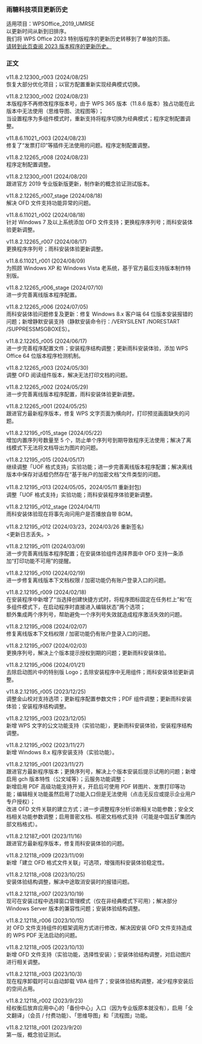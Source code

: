 ### 雨糖科技项目更新历史
适用项目：WPSOffice_2019_UMRSE<br>
以更新时间从新到旧排序。<br>
我们将 WPS Office 2023 特别版程序的更新历史转移到了单独的页面。<br>
[请转到此页查阅 2023 版本程序的更新历史。](https://github.com/RainCandyTech/RCProject_UpdateHistory/blob/main/WPSOffice_2023_UMRSE.md)

### 正文
v11.8.2.12300_r003 (2024/08/25)<br>
恢复大部分优化项目；以官方配置重新实现经典模式切换。

v11.8.2.12300_r002 (2024/08/23)<br>
本版程序不再修改程序版本号，由于 WPS 365 版本（11.8.6 版本）独占功能在此版本中无法使用（思维导图、流程图等）；<br>
当设置程序为多组件模式时，重新支持将程序切换为经典模式；程序定制配置调整。

v11.8.6.11021_r003 (2024/08/23)<br>
修复了“发票打印”等插件无法使用的问题。程序定制配置调整。

v11.8.2.12265_r008 (2024/08/23)<br>
程序定制配置调整。

v11.8.2.12300_r001 (2024/08/20)<br>
跟进官方 2019 专业版新版更新，制作新的概念验证测试版本。

v11.8.2.12265_r007_stage (2024/08/18)<br>
解决 OFD 文件支持功能异常的问题。

v11.8.6.11021_r002 (2024/08/18)<br>
针对 Windows 7 及以上系统添加 OFD 文件支持；更换程序序列号；雨科安装体验更新调整。

v11.8.2.12265_r007 (2024/08/17)<br>
更换程序序列号；雨科安装体验更新调整。

v11.8.6.11021_r001 (2024/08/09)<br>
为照顾 Windows XP 和 Windows Vista 老系统，基于官方最后支持版本制作特别版。

v11.8.2.12265_r006_stage (2024/07/10)<br>
进一步完善离线版本程序配置。

v11.8.2.12265_r006 (2024/07/05)<br>
雨科安装体验问题修复及更新：修复 Windows 8.x 客户端 64 位版本安装报错的问题；新增静默安装支持（静默安装命令行：/VERYSILENT /NORESTART /SUPPRESSMSGBOXES）。

v11.8.2.12265_r005 (2024/06/17)<br>
进一步完善程序配置文件；安装程序结构调整；更新雨科安装体验，添加 WPS Office 64 位版本程序检测机制。

v11.8.2.12265_r003 (2024/05/30)<br>
调整 OFD 阅读组件版本，解决无法打印文档的问题。

v11.8.2.12265_r002 (2024/05/29)<br>
进一步完善离线版本程序配置，雨科安装体验更新调整。

v11.8.2.12265_r001 (2024/05/25)<br>
跟进官方最新程序版本，修复 WPS 文字页面为横向时，打印预览画面缺失的问题。

v11.8.2.12195_r015_stage (2024/05/22)<br>
增加内置序列号数量至 5 个，防止单个序列号到期导致程序无法使用；解决了离线模式下无法将文档导出为图片的问题。

v11.8.2.12195_r015 (2024/05/17)<br>
继续调整「UOF 格式支持」实验功能；进一步完善离线版本程序配置；解决离线版本中保存对话框仍然存在“基于账户的加密文档”文件类型的问题。

v11.8.2.12195_r013 (2024/05/05，2024/05/11 重新封包)<br>
调整「UOF 格式支持」实验功能；雨科安装程序体验更新调整。

v11.8.2.12195_r012_stage (2024/04/11)<br>
雨科安装体验现在将事先询问用户是否播放自带 BGM。

v11.8.2.12195_r012 (2024/03/23，2024/03/26 重新签名)<br>
<更新日志丢失。>

v11.8.2.12195_r011 (2024/03/09)<br>
进一步完善离线版本程序配置；在安装体验组件选择界面中 OFD 支持一条添加“打印功能不可用”的提醒。

v11.8.2.12195_r010 (2024/02/19)<br>
进一步修复离线版本下文档权限 / 加密功能仍有账户登录入口的问题。

v11.8.2.12195_r009 (2024/02/18)<br>
在安装程序中新增了“当选择创建快捷方式时，将程序图标固定在任务栏上”和“在多组件模式下，在启动程序时直接进入编辑状态”两个选项；<br>
额外集成两个序列号，帮助避免一个序列号失效就造成程序激活失效的问题。

v11.8.2.12195_r008 (2024/02/07)<br>
修复离线版本下文档权限 / 加密功能仍有账户登录入口的问题。

v11.8.2.12195_r007 (2024/02/03)<br>
更换序列号，解决上个版本提示授权到期的问题；更新雨科安装体验。

v11.8.2.12195_r006 (2024/01/21)<br>
去除启动图片中的特别版 Logo；去除安装程序中无用组件；雨科安装体验更新调整。

v11.8.2.12195_r005 (2023/12/25)<br>
调整金山校对支持选项；更新程序配置参数文件；PDF 组件调整；更新雨科安装体验；安装程序结构调整。

v11.8.2.12195_r003 (2023/12/05)<br>
新增 WPS 文字的公文功能支持（实验功能），更新雨科安装体验，安装程序结构调整。

v11.8.2.12195_r002 (2023/11/27)<br>
新增 Windows 8.x 程序安装支持（实验功能）。

v11.8.2.12195_r001 (2023/11/27)<br>
跟进官方最新程序版本；更换序列号，解决上个版本安装后提示试用的问题；新增启用 gch 版本特性（公文域等）；云服务功能调整；<br>
新增启用 PDF 高级功能支持开关，开启后可使用 PDF 转图片、发票打印等功能；编辑相关功能虽然启用了功能入口但是无法使用（点击无反应或提示企业用户专户授权）；<br>
改进 OFD 文件关联的建立方式；进一步调整程序分析诊断相关功能参数；安全文档相关功能参数调整；启用普密文档、核密文档格式支持（可能是中国五矿集团内部文档格式）。

v11.8.2.12187_r001 (2023/11/16)<br>
跟进官方最新程序版本，修复雨科安装体验的问题。

v11.8.2.12118_r009 (2023/11/09)<br>
新增「建立 OFD 格式文件关联」可选项，增强雨科安装体验稳定性。

v11.8.2.12118_r008 (2023/10/25)<br>
安装体验结构调整，解决中途取消安装时的报错问题。

v11.8.2.12118_r007 (2023/10/19)<br>
现可在安装过程中选择窗口管理模式（仅在非经典模式下可用）；解决部分 Windows Server 版本的兼容性问题；安装体验结构调整。

v11.8.2.12118_r006 (2023/10/15)<br>
对 OFD 文件支持组件的框架调用方式进行修改，解决因安装 OFD 文件支持造成的 WPS PDF 无法启动的问题。

v11.8.2.12118_r005 (2023/10/13)<br>
新增 OFD 文件支持（实验功能，选择性安装）；安装体验结构调整，对启动图片进行相关调整。

v11.8.2.12118_r003 (2023/10/3)<br>
现在程序卸载时可以自动卸载 VBA 组件了；安装体验结构调整，减少程序安装后的空间占用。

v11.8.2.12118_r002 (2023/9/23)<br>
经权衡后放弃应用中心的「备份中心」入口（因为专业版原本就没有），启用「全文翻译」（会员 / 付费功能）、「思维导图」和「流程图」功能。
<!-- 更新安装背景。请注意，安装背景即将开始逐步弃用！ -->
v11.8.2.12118_r001 (2023/9/20)<br>
第一版，概念验证测试。
